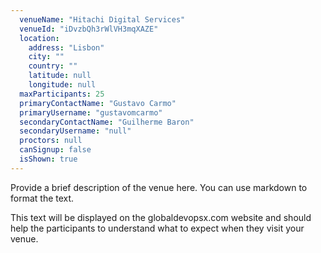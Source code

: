 ```yaml
---
  venueName: "Hitachi Digital Services"
  venueId: "iDvzbQh3rWlVH3mqXAZE"
  location:
    address: "Lisbon"
    city: ""
    country: ""
    latitude: null
    longitude: null
  maxParticipants: 25
  primaryContactName: "Gustavo Carmo"
  primaryUsername: "gustavomcarmo"
  secondaryContactName: "Guilherme Baron"
  secondaryUsername: "null"
  proctors: null
  canSignup: false
  isShown: true
---
```


 
Provide a brief description of the venue here. You can use markdown to format the text.

This text will be displayed on the globaldevopsx.com website and should help the participants to understand what to expect when they visit your venue.

